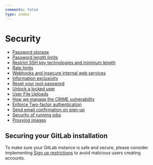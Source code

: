 ```yaml
---
comments: false
type: index
---
```


# Security

- [Password storage](password_storage.md)
- [Password length limits](password_length_limits.md)
- [Restrict SSH key technologies and minimum length](ssh_keys_restrictions.md)
- [Rate limits](rate_limits.md)
- [Webhooks and insecure internal web services](webhooks.md)
- [Information exclusivity](information_exclusivity.md)
- [Reset your root password](reset_root_password.md)
- [Unlock a locked user](unlock_user.md)
- [User File Uploads](user_file_uploads.md)
- [How we manage the CRIME vulnerability](crime_vulnerability.md)
- [Enforce Two-factor authentication](two_factor_authentication.md)
- [Send email confirmation on sign-up](user_email_confirmation.md)
- [Security of running jobs](https://docs.gitlab.com/runner/security/)
- [Proxying images](asset_proxy.md)

## Securing your GitLab installation

To make sure your GitLab instance is safe and secure, please consider implementing
[Sign up restrictions](../user/admin_area/settings/sign_up_restrictions.md) to avoid
malicious users creating accounts.
